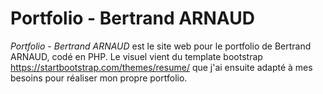 # Portfolio - Bertrand ARNAUD

<em>Portfolio - Bertrand ARNAUD</em> est le site web pour le portfolio de Bertrand ARNAUD, codé en PHP. Le visuel vient du template bootstrap https://startbootstrap.com/themes/resume/ que j'ai ensuite adapté à mes besoins pour réaliser mon propre portfolio.